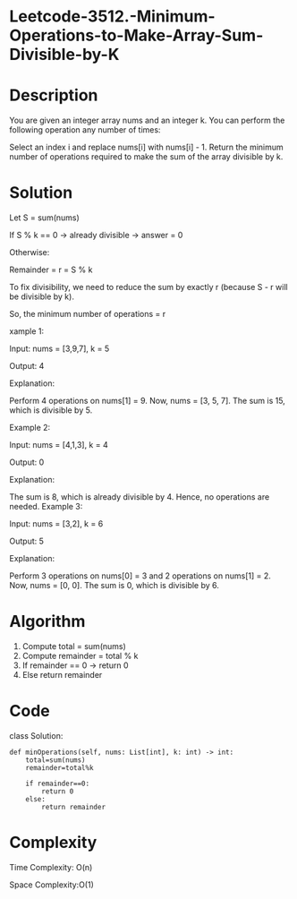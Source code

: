 # Leetcode-3512.-Minimum-Operations-to-Make-Array-Sum-Divisible-by-K
# Description
You are given an integer array nums and an integer k. You can perform the following operation any number of times:

Select an index i and replace nums[i] with nums[i] - 1.
Return the minimum number of operations required to make the sum of the array divisible by k.
# Solution
Let S = sum(nums)

If S % k == 0 → already divisible → answer = 0

Otherwise:

Remainder = r = S % k

To fix divisibility, we need to reduce the sum by exactly r (because S - r will be divisible by k).

So, the minimum number of operations = r

xample 1:

Input: nums = [3,9,7], k = 5

Output: 4

Explanation:

Perform 4 operations on nums[1] = 9. Now, nums = [3, 5, 7].
The sum is 15, which is divisible by 5.

Example 2:

Input: nums = [4,1,3], k = 4

Output: 0

Explanation:

The sum is 8, which is already divisible by 4. Hence, no operations are needed.
Example 3:

Input: nums = [3,2], k = 6

Output: 5

Explanation:

Perform 3 operations on nums[0] = 3 and 2 operations on nums[1] = 2. Now, nums = [0, 0].
The sum is 0, which is divisible by 6.
# Algorithm
1. Compute total = sum(nums)
2. Compute remainder = total % k
3. If remainder == 0 → return 0
4. Else return remainder
# Code
class Solution:

    def minOperations(self, nums: List[int], k: int) -> int:
        total=sum(nums)
        remainder=total%k

        if remainder==0:
            return 0
        else:
            return remainder
# Complexity
Time Complexity: O(n)

Space Complexity:O(1)
